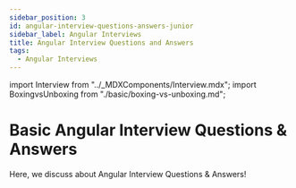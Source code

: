 ```yaml
---
sidebar_position: 3
id: angular-interview-questions-answers-junior
sidebar_label: Angular Interviews
title: Angular Interview Questions and Answers
tags:
  - Angular Interviews
---
```


import Interview from "../_MDXComponents/Interview.mdx";
import BoxingvsUnboxing from "./basic/boxing-vs-unboxing.md";

# Basic Angular Interview Questions & Answers

Here, we discuss about Angular Interview Questions & Answers!

## 

<Interview level="Junior">
  <BoxingvsUnboxing />
</Interview>
